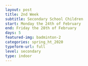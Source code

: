 ```yaml
---
layout: post
title: 2nd Week
subtitle: Secondary School Children
start: Monday the 24th of February
end: Friday the 28th of February
days: 5
featured-img: badminton-2
categories: spring_ht_2020
typeform-url: full
level: secondary
type: indoor
---
```

